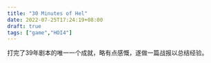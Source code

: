```yaml
---
title: "30 Minutes of Hel"
date: 2022-07-25T17:24:19+08:00
draft: true
tags: ["game","HOI4"]
---
```


打完了39年剧本的唯一一个成就，略有点感慨，遂做一篇战报以总结经验。

<!--more-->

